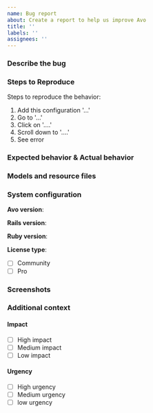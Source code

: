```yaml
---
name: Bug report
about: Create a report to help us improve Avo
title: ''
labels: ''
assignees: ''
---
```


### Describe the bug
<!--
A clear and concise description of what the bug is.
You can use https://avodemo.herokuapp.com as the base app for the given instructions.
-->

### Steps to Reproduce
Steps to reproduce the behavior:
1. Add this configuration '...'
2. Go to '...'
3. Click on '....'
4. Scroll down to '....'
5. See error

### Expected behavior & Actual behavior
<!-- Tell us what should happen and what happens instead. -->

### Models and resource files
<!-- If it helps with replicating the issue, please add models and resources configuration. -->

### System configuration
**Avo version**:

**Rails version**:

**Ruby version**:

**License type**:
<!-- (Mark [x] inside the brackets) -->

 - [ ] Community
 - [ ] Pro

### Screenshots
<!-- If applicable, add screenshots to help explain your problem. -->

### Additional context
<!-- Add any other context about the problem here. -->

#### Impact
<!--
  How much are you impacted by this issue?
  Please set a level of Impact and Urgency
  (Mark [x] inside the brackets)
-->

 - [ ] High impact
 - [ ] Medium impact
 - [ ] Low impact

#### Urgency

 - [ ] High urgency
 - [ ] Medium urgency
 - [ ] low urgency

